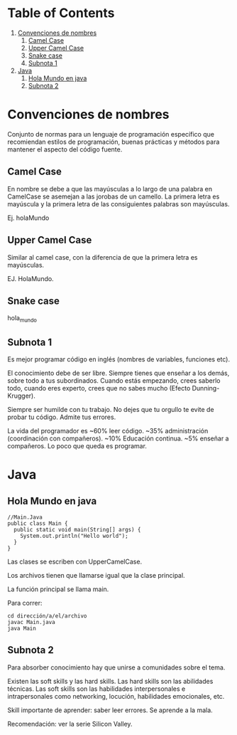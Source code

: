 
# Table of Contents

1.  [Convenciones de nombres](#org78e55d5)
    1.  [Camel Case](#org79e4337)
    2.  [Upper Camel Case](#orgad0753b)
    3.  [Snake case](#org0722cb5)
    4.  [Subnota 1](#orgd0e0cf0)
2.  [Java](#orga1803c8)
    1.  [Hola Mundo en java](#orga664515)
    2.  [Subnota 2](#orga7ec8fa)



<a id="org78e55d5"></a>

# Convenciones de nombres

Conjunto de normas para un lenguaje de programación específico que recomiendan estilos de programación, buenas prácticas y métodos para mantener el aspecto del código fuente.


<a id="org79e4337"></a>

## Camel Case

En nombre se debe a que las mayúsculas a lo largo de una palabra en CamelCase se asemejan a las jorobas de un camello. La primera letra es mayúscula y la primera letra de las consiguientes palabras son mayúsculas.

Ej. holaMundo


<a id="orgad0753b"></a>

## Upper Camel Case

Similar al camel case, con la diferencia de que la primera letra es mayúsculas.

EJ. HolaMundo.


<a id="org0722cb5"></a>

## Snake case

hola<sub>mundo</sub>


<a id="orgd0e0cf0"></a>

## Subnota 1

Es mejor programar código en inglés (nombres de variables, funciones etc).

El conocimiento debe de ser libre. Siempre tienes que enseñar a los demás, sobre todo a tus subordinados. Cuando estás empezando, crees saberlo todo, cuando eres experto, crees que no sabes mucho (Efecto Dunning-Krugger).

Siempre ser humilde con tu trabajo. No dejes que tu orgullo te evite de probar tu código. Admite tus errores.

La vida del programador es ~60% leer código. ~35% administración (coordinación con compañeros). ~10% Educación continua. ~5% enseñar a compañeros. Lo poco que queda es programar.


<a id="orga1803c8"></a>

# Java


<a id="orga664515"></a>

## Hola Mundo en java

    //Main.Java
    public class Main {
      public static void main(String[] args) {
    	System.out.println("Hello world");
      }
    }

Las clases se escriben con UpperCamelCase.

Los archivos tienen que llamarse igual que la clase principal.

La función principal se llama main.

Para correr:

    cd dirección/a/el/archivo
    javac Main.java
    java Main


<a id="orga7ec8fa"></a>

## Subnota 2

Para absorber conocimiento hay que unirse a comunidades sobre el tema.

Existen las soft skills y las hard skills. Las hard skills son las abilidades técnicas. Las soft skills son las habilidades interpersonales e intrapersonales como networking, locución, habilidades emocionales, etc.

Skill importante de aprender: saber leer errores. Se aprende a la mala.

Recomendación: ver la serie Silicon Valley.

